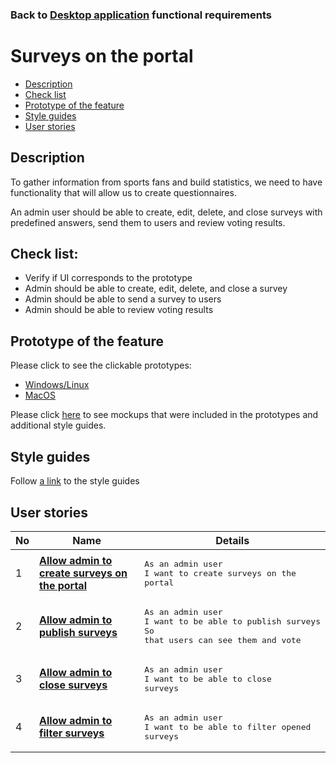 ### Back to [Desktop application](/sports_hub_portal/desktop_application_features/desktop_application_features_list/README.md) functional requirements

# Surveys on the portal

- [Description](#description)
- [Check list](#check-list)
- [Prototype of the feature](#prototype-of-the-feature)
- [Style guides](#style-guides)
- [User stories](#user-stories)

## Description

To gather information from sports fans and build statistics, we need to have functionality that will allow us to create questionnaires.

An admin user should be able to create, edit, delete, and close surveys with predefined answers, send them to users and review voting results.

## Check list:

  - Verify if UI corresponds to the prototype
  - Admin should be able to create, edit, delete, and close a survey
  - Admin should be able to send a survey to users
  - Admin should be able to review voting results

## Prototype of the feature

Please click to see the clickable prototypes:
  - [Windows/Linux](https://www.figma.com/proto/Ksj2OpoHAg5lU963RHBPcO/Surveys?page-id=0%3A1073&node-id=7822%3A3127&viewport=266%2C48%2C0.04&scaling=min-zoom&starting-point-node-id=7822%3A3127)
  - [MacOS](https://www.figma.com/proto/Ksj2OpoHAg5lU963RHBPcO/Surveys?page-id=0%3A1&node-id=8321%3A5222&viewport=266%2C48%2C0.04&scaling=min-zoom&starting-point-node-id=8321%3A5222)

Please click [here](https://www.figma.com/file/Ksj2OpoHAg5lU963RHBPcO/Surveys?node-id=0%3A1) to see mockups that were included in the prototypes and additional style guides.

## Style guides

Follow [a link](https://www.figma.com/proto/0zkkf5WC77OSpvyD6YXpFE/Style-guides?page-id=0%3A1&node-id=19%3A5368&viewport=266%2C48%2C0.54&scaling=min-zoom&starting-point-node-id=19%3A5368) to the style guides

## User stories

No           |      Name     |   Details
------------ | ------------- | -------------
1 |[**Allow admin to create surveys on the portal**](/sports_hub_portal/desktop_application_features/surveys/user_stories/create_surveys/README.md)|<pre>As an admin user<br>I want to create surveys on the portal</pre>
2 |[**Allow admin to publish surveys**](/sports_hub_portal/desktop_application_features/surveys/user_stories/publish_survey/README.md)|<pre>As an admin user<br>I want to be able to publish surveys<br>So that users can see them and vote</pre>
3 |[**Allow admin to close surveys**](/sports_hub_portal/desktop_application_features/surveys/user_stories/close_survey/README.md)|<pre>As an admin user<br>I want to be able to close surveys</pre>
4 |[**Allow admin to filter surveys**](/sports_hub_portal/desktop_application_features/surveys/user_stories/filter_surveys/README.md)|<pre>As an admin user<br>I want to be able to filter opened surveys</pre>
